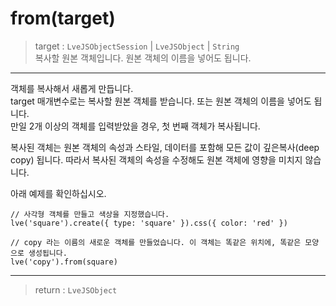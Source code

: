 # from(target)

> target : `LveJSObjectSession` | `LveJSObject` | `String`  
  복사할 원본 객체입니다. 원본 객체의 이름을 넣어도 됩니다.

---

객체를 복사해서 새롭게 만듭니다.  
target 매개변수로는 복사할 원본 객체를 받습니다. 또는 원본 객체의 이름을 넣어도 됩니다.  
만일 2개 이상의 객체를 입력받았을 경우, 첫 번째 객체가 복사됩니다.

복사된 객체는 원본 객체의 속성과 스타일, 데이터를 포함해 모든 값이 깊은복사(deep copy) 됩니다. 따라서 복사된 객체의 속성을 수정해도 원본 객체에 영향을 미치지 않습니다.

아래 예제를 확인하십시오.

```
// 사각형 객체를 만들고 색상을 지정했습니다.
lve('square').create({ type: 'square' }).css({ color: 'red' })

// copy 라는 이름의 새로운 객체를 만들었습니다. 이 객체는 똑같은 위치에, 똑같은 모양으로 생성됩니다.
lve('copy').from(square)
```

---

> return : `LveJSObject`